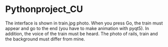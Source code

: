 # Pythonproject_CU

The interface is shown in train.jpg photo. When you press Go, the train must appear and go to the end (you have to make animation with pyqt5). In addition, the voice of the train must be heard. The photo of rails, train and the background must differ from mine.
